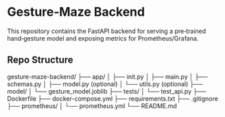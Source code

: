 # Gesture‐Maze Backend

This repository contains the FastAPI backend for serving a pre‐trained hand‐gesture model and exposing metrics for Prometheus/Grafana.

## Repo Structure

gesture-maze-backend/
├── app/
│ ├── init.py
│ ├── main.py
│ ├── schemas.py
│ ├── model.py (optional)
│ └── utils.py (optional)
├── model/
│ └── gesture_model.joblib
├── tests/
│ └── test_api.py
├── Dockerfile
├── docker-compose.yml
├── requirements.txt
├── .gitignore
├── prometheus/
│ └── prometheus.yml
└── README.md

